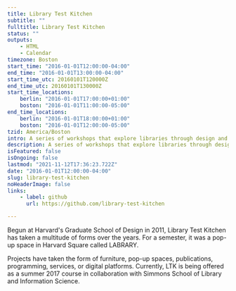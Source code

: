 ```yaml
---
title: Library Test Kitchen
subtitle: ""
fulltitle: Library Test Kitchen
status: ""
outputs:
    - HTML
    - Calendar
timezone: Boston
start_time: "2016-01-01T12:00:00-04:00"
end_time: "2016-01-01T13:00:00-04:00"
start_time_utc: 20160101T120000Z
end_time_utc: 20160101T130000Z
start_time_locations:
    berlin: "2016-01-01T17:00:00+01:00"
    boston: "2016-01-01T11:00:00-05:00"
end_time_locations:
    berlin: "2016-01-01T18:00:00+01:00"
    boston: "2016-01-01T12:00:00-05:00"
tzid: America/Boston
intro: A series of workshops that explore libraries through design and making
description: A series of workshops that explore libraries through design and making
isFeatured: false
isOngoing: false
lastmod: "2021-11-12T17:36:23.722Z"
date: "2016-01-01T12:00:00-04:00"
slug: library-test-kitchen
noHeaderImage: false
links:
    - label: github
      url: https://github.com/library-test-kitchen

---
```

Begun at Harvard's Graduate School of Design in 2011, Library Test Kitchen has taken a multitude of forms over the years. For a semester, it was a pop-up space in Harvard Square called LABRARY.  

Projects have taken the form of furniture, pop-up spaces, publications, programming, services, or digital platforms. Currently, LTK is being offered as a summer 2017 course in collaboration with Simmons School of Library and Information Science.